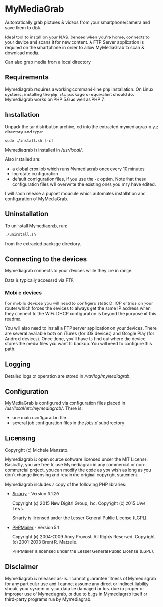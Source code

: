 MyMediaGrab
===========

Automatically grab pictures & videos from your smartphone/camera and save them
to disk.

Ideal tool to install on your NAS. Senses when you're home, connects to your
device and scans it for new content. A FTP Server application is required on
the smartphone in order to allow MyMediaGrab to scan & download media.

Can also grab media from a local directory.


Requirements
------------

Mymediagrab requires a working command-line php installation. On Linux systems,
installing the `php-cli` package or equivalent should do. Mymediagrab works on
PHP 5.6 as well as PHP 7.

Installation
------------

Unpack the tar distribution archive, cd into the extracted mymediagrab-x.y.z directory
and type:

    sudo ./install.sh [-c]

Mymediagrab is installed in */usr/local/*.

Also installed are:
  * a global cron job which runs Mymediagrab once every 10 minutes.
  * logrotate configuration
  * default configuration files, if you use the `-c` option. Note that these
    configuration files will overwrite the existing ones you may have edited.

I will soon release a puppet moudule which automates installation and
configuration of MyMediaGrab.


Uninstallation
--------------

To uninstall Mymediagrab, run:

    ./uninstall.sh

from the extracted package directory.


Connecting to the devices
-------------------------

Mymediagrab connects to your devices while they are in range.

Data is typically accessed via FTP.

### Mobile devices ###

For mobile devices you will need to configure static DHCP entries on your
router which forces the devices to always get the same IP address when they
connect to the WiFi. DHCP configuration is beyond the purpose of this readme.

You will also need to install a FTP server application on your devices. There
are several available both on iTunes (for iOS devices) and Google Play (for
Android devices). Once done, you'll have to find out where the device stores
the media files you want to backup. You will need to configure this path.

Logging
-------

Detailed logs of operation are stored in */var/log/mymediagrab*.

Configuration
-------------

MyMediaGrab is configured via configuration files placed in */usr/local/etc/mymediagrab/*.
There is:

  * one main configuration file
  * several job configuration files in the *jobs.d* subdirectory

Licensing
---------

Copyright (c) Michele Manzato.

Mymediagrab is open source software licensed under the MIT License. Basically, you are
free to use Mymediagrab in any commercial or non-commercial project, you can modify
the code as you wish as long as you don't change licensing and retain the
original copyright statement.

Mymediagrab includes a copy of the following PHP libraries:

  * [Smarty](http://www.smarty.net/) - Version 3.1.29

    Copyright (c) 2015 New Digital Group, Inc.
    Copyright (c) 2015 Uwe Tews.

    Smarty is licensed under the Lesser General Public License (LGPL).

  * [PHPMailer](http://...) - Version 5.1

    Copyright (c) 2004-2009 Andy Provost. All Rights Reserved.
    Copyright (c) 2001-2003 Brent R. Matzelle.

    PHPMailer is licensed under the Lesser General Public License (LGPL).


Disclaimer
----------

Mymediagrab is released as-is. I cannot guarantee fitness of Mymediagrab for
any particular use and I cannot assume any direct or indirect liability should
your system or your data be damaged or lost due to proper or improper use of
Mymediagrab, or due to bugs in Mymediagrab itself or third-party programs run
by Mymediagrab.
